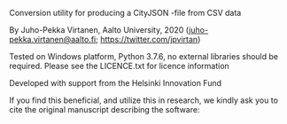 Conversion utility for producing a CityJSON -file from CSV data 

By Juho-Pekka Virtanen, Aalto University, 2020
(juho-pekka.virtanen@aalto.fi; https://twitter.com/jpvirtan)

Tested on Windows platform, Python 3.7.6, no external libraries should be required.
Please see the LICENCE.txt for licence information

Developed with support from the Helsinki Innovation Fund

If you find this beneficial, and utilize this in research, we kindly ask you to cite the original manuscript describing the software:
